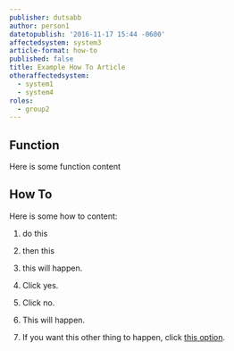 ```yaml
---
publisher: dutsabb
author: person1
datetopublish: '2016-11-17 15:44 -0600'
affectedsystem: system3
article-format: how-to
published: false
title: Example How To Article
otheraffectedsystem:
  - system1
  - system4
roles:
  - group2
---
```

## Function
Here is some function content

## How To
Here is some how to content:
 1. do this
 2. then this
 3. this will happen.
 4. Click yes.
 
 5. Click no.
 
 6. This will happen.
 
 7. If you want this other thing to happen, click [this option](www.fakelink.com).
